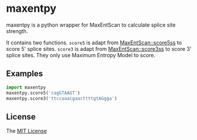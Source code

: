 # maxentpy

maxentpy is a python wrapper for MaxEntScan to calculate splice site strength.

It contains two functions. `score5` is adapt from
[MaxEntScan::score5ss](http://genes.mit.edu/burgelab/maxent/Xmaxentscan_scoreseq.html)
to score 5' splice sites. `score3` is adapt from
[MaxEntScan::score3ss](http://genes.mit.edu/burgelab/maxent/Xmaxentscan_scoreseq_acc.html)
to score 3' splice sites. They only use Maximum Entropy Model to score.

## Examples

```python
import maxentpy
maxentpy.score5('cagGTAAGT')
maxentpy.score3('ttccaaacgaacttttgtAGgga')
```

## License

The [MIT License](https://opensource.org/licenses/MIT)
